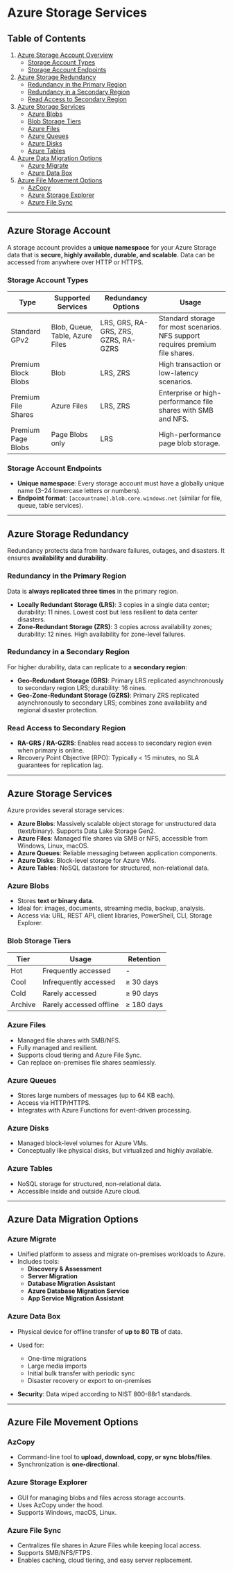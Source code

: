 # Azure Storage Services

## Table of Contents
1. [Azure Storage Account Overview](#azure-storage-account-overview)
   - [Storage Account Types](#storage-account-types)
   - [Storage Account Endpoints](#storage-account-endpoints)
2. [Azure Storage Redundancy](#azure-storage-redundancy)
   - [Redundancy in the Primary Region](#redundancy-in-the-primary-region)
   - [Redundancy in a Secondary Region](#redundancy-in-a-secondary-region)
   - [Read Access to Secondary Region](#read-access-to-secondary-region)
3. [Azure Storage Services](#azure-storage-services)
   - [Azure Blobs](#azure-blobs)
   - [Blob Storage Tiers](#blob-storage-tiers)
   - [Azure Files](#azure-files)
   - [Azure Queues](#azure-queues)
   - [Azure Disks](#azure-disks)
   - [Azure Tables](#azure-tables)
4. [Azure Data Migration Options](#azure-data-migration-options)
   - [Azure Migrate](#azure-migrate)
   - [Azure Data Box](#azure-data-box)
5. [Azure File Movement Options](#azure-file-movement-options)
   - [AzCopy](#azcopy)
   - [Azure Storage Explorer](#azure-storage-explorer)
   - [Azure File Sync](#azure-file-sync)

---

## Azure Storage Account

A storage account provides a **unique namespace** for your Azure Storage data 
that is **secure, highly available, durable, and scalable**. Data can be accessed from anywhere over HTTP or HTTPS.

### Storage Account Types

| Type                | Supported Services              | Redundancy Options                   | Usage                                                                          |
|---------------------|---------------------------------|--------------------------------------|--------------------------------------------------------------------------------|
| Standard GPv2       | Blob, Queue, Table, Azure Files | LRS, GRS, RA-GRS, ZRS, GZRS, RA-GZRS | Standard storage for most scenarios. NFS support requires premium file shares. |
| Premium Block Blobs | Blob                            | LRS, ZRS                             | High transaction or low-latency scenarios.                                     |
| Premium File Shares | Azure Files                     | LRS, ZRS                             | Enterprise or high-performance file shares with SMB and NFS.                   |
| Premium Page Blobs  | Page Blobs only                 | LRS                                  | High-performance page blob storage.                                            |

### Storage Account Endpoints

- **Unique namespace**: Every storage account must have a globally unique name (3–24 lowercase letters or numbers).  
- **Endpoint format**: `[accountname].blob.core.windows.net` (similar for file, queue, table services).

---

## Azure Storage Redundancy

Redundancy protects data from hardware failures, outages, and disasters. It ensures **availability and durability**.

### Redundancy in the Primary Region

Data is **always replicated three times** in the primary region.

- **Locally Redundant Storage (LRS)**: 3 copies in a single data center; durability: 11 nines. Lowest cost but less resilient to data center disasters.  
- **Zone-Redundant Storage (ZRS)**: 3 copies across availability zones; durability: 12 nines. High availability for zone-level failures.

### Redundancy in a Secondary Region

For higher durability, data can replicate to a **secondary region**:

- **Geo-Redundant Storage (GRS)**: Primary LRS replicated asynchronously to secondary region LRS; durability: 16 nines.  
- **Geo-Zone-Redundant Storage (GZRS)**: Primary ZRS replicated asynchronously to secondary LRS; combines zone availability and regional disaster protection.

### Read Access to Secondary Region

- **RA-GRS / RA-GZRS**: Enables read access to secondary region even when primary is online.  
- Recovery Point Objective (RPO): Typically < 15 minutes, no SLA guarantees for replication lag.

---

## Azure Storage Services

Azure provides several storage services:

- **Azure Blobs**: Massively scalable object storage for unstructured data (text/binary). Supports Data Lake Storage Gen2.  
- **Azure Files**: Managed file shares via SMB or NFS, accessible from Windows, Linux, macOS.  
- **Azure Queues**: Reliable messaging between application components.  
- **Azure Disks**: Block-level storage for Azure VMs.  
- **Azure Tables**: NoSQL datastore for structured, non-relational data.

### Azure Blobs

- Stores **text or binary data**.
- Ideal for: images, documents, streaming media, backup, analysis.  
- Access via: URL, REST API, client libraries, PowerShell, CLI, Storage Explorer.

### Blob Storage Tiers

| Tier    | Usage                   | Retention   |
|---------|-------------------------|-------------|
| Hot     | Frequently accessed     | -           |
| Cool    | Infrequently accessed   | ≥ 30 days   |
| Cold    | Rarely accessed         | ≥ 90 days   |
| Archive | Rarely accessed offline | ≥ 180 days  |

### Azure Files

- Managed file shares with SMB/NFS.
- Fully managed and resilient.  
- Supports cloud tiering and Azure File Sync.  
- Can replace on-premises file shares seamlessly.

### Azure Queues

- Stores large numbers of messages (up to 64 KB each).  
- Access via HTTP/HTTPS.  
- Integrates with Azure Functions for event-driven processing.

### Azure Disks

- Managed block-level volumes for Azure VMs.  
- Conceptually like physical disks, but virtualized and highly available.

### Azure Tables

- NoSQL storage for structured, non-relational data.  
- Accessible inside and outside Azure cloud.

---

## Azure Data Migration Options

### Azure Migrate

- Unified platform to assess and migrate on-premises workloads to Azure.  
- Includes tools:
  - **Discovery & Assessment**
  - **Server Migration**
  - **Database Migration Assistant**
  - **Azure Database Migration Service**
  - **App Service Migration Assistant**

### Azure Data Box

- Physical device for offline transfer of **up to 80 TB** of data.  
- Used for:
  - One-time migrations
  - Large media imports
  - Initial bulk transfer with periodic sync
  - Disaster recovery or export to on-premises

- **Security**: Data wiped according to NIST 800-88r1 standards.

---

## Azure File Movement Options

### AzCopy

- Command-line tool to **upload, download, copy, or sync blobs/files**.  
- Synchronization is **one-directional**.

### Azure Storage Explorer

- GUI for managing blobs and files across storage accounts.  
- Uses AzCopy under the hood.  
- Supports Windows, macOS, Linux.

### Azure File Sync

- Centralizes file shares in Azure Files while keeping local access.  
- Supports SMB/NFS/FTPS.  
- Enables caching, cloud tiering, and easy server replacement.

